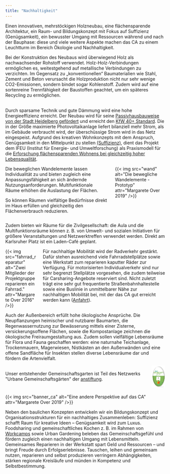 ```yaml
---
title: "Nachhaltigkeit"
---
```


<div class="color-block">Einen innovativen, mehrstöckigen Holzneubau, eine flächensparende Architektur, ein Raum- und Bildungskonzept mit Fokus auf Suffizienz (Genügsamkeit), ein bewusster Umgang mit Ressourcen während und nach der Bauphase: diese und viele weitere Aspekte machen das CA zu einem Leuchtturm im Bereich Ökologie und Nachhaltigkeit.</div>
</div>

Bei der Konstruktion des Neubaus wird überwiegend Holz als nachwachsender Rohstoff verwendet. Holz-Holz-Verbindungen ermöglichen es, weitestgehend auf metallische Verbindungen zu verzichten. Im Gegensatz zu „konventionellen“ Baumaterialien wie Stahl, Zement und Beton verursacht die Holzproduktion nicht nur sehr wenige  CO2-Emissionen, sondern bindet sogar Kohlenstoff. Zudem wird auf eine sortenreine Trennfähigkeit der Baustoffen geachtet, um ein späteres Recycling zu ermöglichen.

<br>Durch sparsame Technik und gute Dämmung wird eine hohe Energieeffizienz erreicht. Der Neubau wird für seine <a href="https://www.heidelberg.de/hd,Lde/HD/Leben/Foerderprogramm+Rationelle+Energieverwendung.htmlPassivhausbauweise">Passivhausbauweise von der Stadt Heidelberg gefördert</a> und erreicht den <a href="https://www.kfw.de/inlandsfoerderung/Privatpersonen/Neubau/Das-KfW-Effizienzhaus/">KfW 40+ Standard</a>. Die in der Größe maximierte Photovoltaikanlage liefert bilanziell mehr Strom, als im Gebäude verbraucht wird, der überschüssige Strom wird in das Netz eingespeist.
Aufgrund des kreativen Wohnkonzepts mit dem Anspruch, Genügsamkeit in den Mittelpunkt zu stellen <a href="https://www.ifeu.de/gutes-leben-fuer-alle-aber-wie/">(Suffizienz)</a>, dient das Projekt dem IFEU (Institut für Energie- und Umweltforschung) als Praxismodell für die <a href="https://www.ifeu.de/projekt/suprastadt/">Erforschung flächensparenden Wohnens bei gleichzeitig hoher Lebensqualität</a>.</br>

<div class="columns">
    <div class="column">
    Die beweglichen Wandelemente lassen Individualität zu und bieten zugleich eine Anpassungsfähigkeit an sich ändernde Nutzungsanforderungen. Multifunktionale Räume erhöhen die Auslastung der Flächen.
    <p>So können Räumen vielfältige Bedürfnisse direkt im Haus erfüllen und gleichzeitig den Flächenverbrauch reduzieren.</p>
    </div>
    <div class="column">
        {{< img src="wand" alt="Die bewegliche Wandelemente - Prototyp" attr="Margarete Over 2019" />}}
    </div>
</div>

Zudem bieten wir Räume für die Zivilgesellschaft: die Aula und die Multifunktionsräume können z. B. von Umwelt- und sozialen Initiativen für größere Veranstaltungen und Netzwerktreffen verwendet werden. Direkt am Karlsruher Platz ist ein Laden-Café geplant.

<div class="columns">
    <div class="column">
    {{< img src="fahrrad_reparatur" alt="Zwei Mitglieder der Projektgruppe reparieren ein Fahrrad." attr="Margarete Over 2016" />}}
    </div>
    <div class="column">
    Für nachhaltige Mobilität wird der Radverkehr gestärkt. Dafür stehen ausreichend viele Fahrradstellplätze sowie eine Werkstatt zum reparieren kaputter Räder zur Verfügung. Für motorisierten Individualverkehr sind nur sehr  begrenzt Stellplätze vorgesehen, die zudem teilweise für Carsharing-Angebote reserviert sind. Nicht  zuletzt trägt  eine  sehr  gut  frequentierte  Straßenbahnhaltestelle sowie eine Buslinie in unmittelbarer Nähe zur nachhaltigen Mobilität bei, mit der das CA gut erreicht werden kann (<a href="/neubau">Anfahrt</a>).
    </div>
</div>

Auch der Außenbereich erfüllt hohe ökologische Ansprüche. Die Neupflanzungen heimischer und nutzbarer Baumarten, die Regenwassernutzung zur Bewässerung mittels einer Zisterne, versickerungsoffene Flächen, sowie die Kompostanlage zeichnen die ökologische Freiraumgestaltung aus. Zudem sollen vielfältige Lebensräume für Flora und Fauna geschaffen werden: eine naturnahe Teichanlage, Trockenmauern, Magerwiesen, Nistkästen an den Außenwänden und eine offene Sandfläche für Insekten stellen diverse Lebensräume dar und fördern die Artenvielfalt.

<div class="columns">
    <div class="column">
<br>
    Unser entstehender Gemeinschaftsgarten ist Teil des Netzwerks "Urbane Gemeinschaftsgärten" der <a href="https://anstiftung.de/">anstiftung</a>.
    </div>
    <div class="column">
    <a href="https://urbane-gaerten.de/">
         <img alt="urbaneGaerten" src="urbane-gaerten-button-V01.png"
         width="70" height="70">
    </a>
    </div>
</div>

<br>
{{< img src="banner_ca" alt="Eine andere Perspektive auf das CA" attr="Margarete Over 2019" />}}
</br>

Neben den baulichen Konzepten entwickeln wir ein Bildungskonzept und Organisationsstrukturen für ein nachhaltiges Zusammenleben: Suffizienz schafft Raum für kreative Ideen – Genügsamkeit wird zum Luxus. Foodsharing und gemeinschaftliches Kochen z. B. im Rahmen von [Workcamps](/summerschool) sowie Urban Gardening beleben das Gemeinschaftsgefühl und fördern zugleich einen nachhaltigen Umgang mit Lebensmitteln. Gemeinsames Reparieren in der Werkstatt spart Geld und Ressourcen – und bringt Freude durch Erfolgserlebnisse. Tauschen, leihen und gemeinsam nutzen, reparieren und selbst produzieren verringern Abhängigkeiten, stärken regionale Kreisläufe und münden in Kompetenz und Selbstbestimmung.
